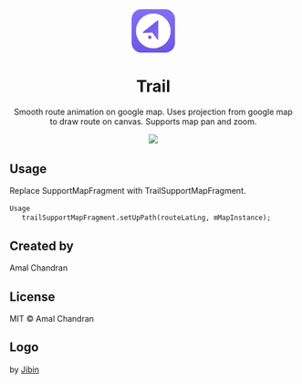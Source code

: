 
<p align="center"><img src="extras/ic_app.png" width="15%" /></p>
<h1 align="center">Trail</h1>
<p align="center">Smooth route animation on google map. Uses projection from google map to draw route on canvas. Supports map pan and zoom.</p>

<p align="center">
  <img src="extras/trail_prerelease.gif" width="30%" />
</p>

## Usage
Replace SupportMapFragment with TrailSupportMapFragment.

```
Usage
   trailSupportMapFragment.setUpPath(routeLatLng, mMapInstance);
```

## Created by
Amal Chandran

## License
MIT © Amal Chandran


## Logo
by <a href="https://dribbble.com/jibinscribbles">Jibin</a>

